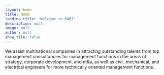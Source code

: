 ```yaml
---
layout: home
title: Home
landing-title: 'Welcome to KAP1'
description: null
image: null
author: null
show_tile: false
---
```


We assist multinational companies in attracting outstanding talents from top management consultancies for management functions in the areas of strategy, corporate development, and m&a, as well as civil, mechanical, and electrical engineers for more technically oriented management functions.
